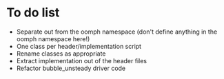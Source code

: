 # To do list

* Separate out from the oomph namespace (don't define anything in the oomph namespace here!)
* One class per header/implementation script
* Rename classes as appropriate
* Extract implementation out of the header files
* Refactor bubble_unsteady driver code
